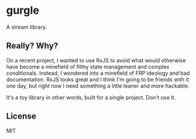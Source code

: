 # gurgle

A stream library.

## Really? Why?

On a recent project, I wanted to use RxJS to avoid what would otherwise have become a minefield of filthy state management and complex conditionals. Instead, I wondered into a minefield of FRP ideology and bad documentation. RxJS looks great and I think I'm going to be friends with it one day, but right now I need something a little leaner and more hackable.

It's a toy library in other words, built for a single project. Don't use it.

## License

MIT
